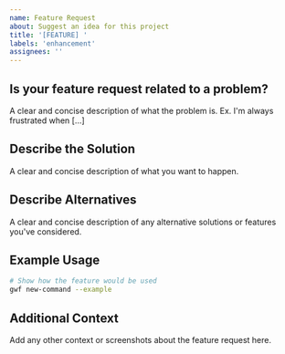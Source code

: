 ```yaml
---
name: Feature Request
about: Suggest an idea for this project
title: '[FEATURE] '
labels: 'enhancement'
assignees: ''
---
```


## Is your feature request related to a problem?
A clear and concise description of what the problem is. Ex. I'm always frustrated when [...]

## Describe the Solution
A clear and concise description of what you want to happen.

## Describe Alternatives
A clear and concise description of any alternative solutions or features you've considered.

## Example Usage
```bash
# Show how the feature would be used
gwf new-command --example
```

## Additional Context
Add any other context or screenshots about the feature request here.